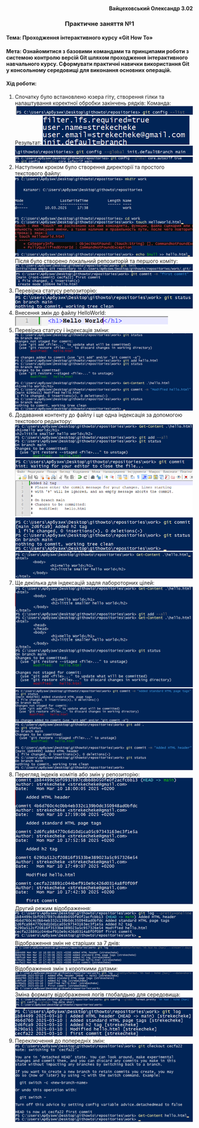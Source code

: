 #### <div align="end">Вайцеховський Олександр 3.02</div>

### <div align="center">Практичне заняття №1</div>

#### Тема: Проходження інтерактивного курсу «Git How To»
#### Мета: Ознайомитися з базовими командами та принципами роботи з системою контролю версій Git шляхом проходження інтерактивного навчального курсу. Сформувати практичні навички використання Git у консольному середовищі для виконання основних операцій.

#### Хід роботи:

1. Спочатку було встановлено юзера гіту, створення гілки та налаштування коректної обробки закінчень рядків:
Команда:
![COMAND1!](screens/1.png)
Результат:
![RESULT1!](screens/1_5.png)
![2!](screens/2.png)
![3!](screens/3.png)
2. Наступним кроком було створення директорії та простого текстового файлу:
![5!](screens/5.png)
Після було створено локальний репозиторій та першого коміту:
![6!](screens/6.png)
![7!](screens/7.png)
3. Перевірка статусу репозиторію:
![8!](screens/8.png)
4. Внесення змін до файлу HelloWorld:
![9!](screens/9.png)
5. Перевірка статусу і індексація зміни:
![10!](screens/10.png)
6. Додавання контенту до файлу і ще одна індексація за допомогою текстового редактору:
![11!](screens/11.png)
![12!](screens/12.png)
![13!](screens/13.png)
![14!](screens/14.png)
7. Ще декілька для індексацій задля лабороторних цілей:
![15!](screens/15.png)
![16!](screens/16.png)
![17!](screens/17.png)
8. Перегляд індеків комітів або змін у репозиторію:
![18!](screens/18.png)
Другий режим відображення:
![19!](screens/19.png)
Відображення змін не старіших за 7 днів:
![20!](screens/20.png)
Відображення змін з короткими датами:
![21!](screens/21.png)
Зміна формату відображення логів глобалдьно для середовища:
![22!](screens/22.png)
![23!](screens/23.png)
9. Переключення до попередніх змін:
![24!](screens/24.png)
